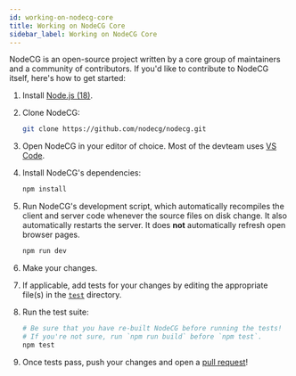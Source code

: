```yaml
---
id: working-on-nodecg-core
title: Working on NodeCG Core
sidebar_label: Working on NodeCG Core
---
```


NodeCG is an open-source project written by a core group of maintainers and a community of contributors. If you'd like to contribute to NodeCG itself, here's how to get started:

1. Install [Node.js (18)](http://nodejs.org/).
2. Clone NodeCG:

	```bash
	git clone https://github.com/nodecg/nodecg.git
	```

3. Open NodeCG in your editor of choice. Most of the devteam uses [VS Code](https://code.visualstudio.com/).
4. Install NodeCG's dependencies:

	```bash
	npm install
	```

5. Run NodeCG's development script, which automatically recompiles the client and server code whenever the source files on disk change. It also automatically restarts the server. It does **not** automatically refresh open browser pages.

	```bash
	npm run dev
	```

6. Make your changes.
7. If applicable, add tests for your changes by editing the appropriate file(s) in the [`test`](https://github.com/nodecg/nodecg/tree/master/test) directory.
8. Run the test suite:

	```bash
	# Be sure that you have re-built NodeCG before running the tests!
	# If you're not sure, run `npm run build` before `npm test`.
	npm test
	```

9. Once tests pass, push your changes and open a [pull request](https://github.com/nodecg/nodecg/pulls)!